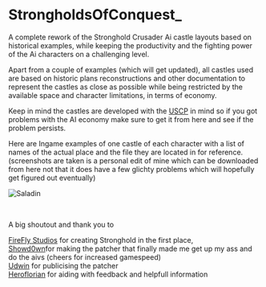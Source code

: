# StrongholdsOfConquest_

A complete rework of the Stronghold Crusader Ai castle layouts based on historical examples, while keeping the productivity and the fighting power of the Ai characters on a challenging level. 

Apart from a couple of examples (which will get updated), all castles used are based on historic plans reconstructions and other documentation to represent the castles as close as possible while being restricted by the available space and character limitations, in terms of economy.

Keep in mind the castles are developed with the [USCP](https://github.com/Sh0wdown/UnofficialCrusaderPatch/releases) in mind so if you got problems with the AI economy make sure to get it from here and see if the problem persists.


Here are Ingame examples of one castle of each character with a list of names of the actual place and the file they are located in for reference. (screenshots are taken is a personal edit of mine which can be downloaded from here not that it does have a few glichty problems which will hopefully get figured out eventually)

![Saladin](https://github.com/Monsterfisch/StrongholdsOfConquest_/raw/master/presentation/saladin.jpg)

&nbsp; 

A big shoutout and thank you to 

[FireFly Studios](https://fireflyworlds.com/) for creating Stronghold in the first place,	
[Showd0wn](https://github.com/Sh0wdown)for making the patcher that finally made me get up my ass and do the aivs (cheers for increased gamespeed)	
[Udwin](https://www.youtube.com/user/UdwinLP) for publicising the patcher	
[Heroflorian](https://github.com/Heroesflorian) for aiding with feedback and helpfull information	

&nbsp;  